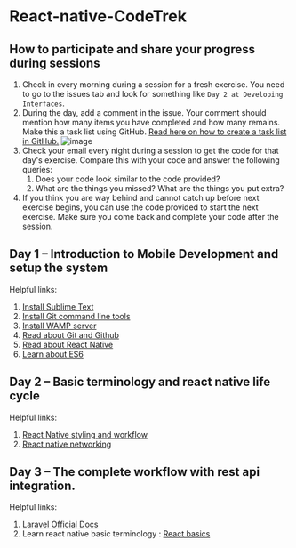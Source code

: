 # React-native-CodeTrek

## How to participate and share your progress during sessions
1. Check in every morning during a session for a fresh exercise. You need to go to the issues tab and look for something like `Day 2 at Developing Interfaces`.
2. During the day, add a comment in the issue. Your comment should mention how many items you have completed and how many remains. Make this a task list using GitHub. [Read here on how to create a task list in GitHub.](https://help.github.com/articles/about-task-lists/)
![image](https://user-images.githubusercontent.com/12053186/46169950-119ce280-c2ba-11e8-84a9-ec48101cf814.png)
3. Check your email every night during a session to get the code for that day's exercise. Compare this with your code and answer the following queries:
    1. Does your code look similar to the code provided?
    2. What are the things you missed? What are the things you put extra?
4. If you think you are way behind and cannot catch up before next exercise begins, you can use the code provided to start the next exercise. Make sure you come back and complete your code after the session.

## Day 1 – Introduction to Mobile Development and setup the system
Helpful links:

1. [Install Sublime Text](https://www.sublimetext.com/)
2. [Install Git command line tools](https://git-scm.com/downloads)
3. [Install WAMP server](http://www.wampserver.com/en/)
4. [Read about Git and Github](https://blog.udacity.com/2015/06/a-beginners-git-github-tutorial.html)
5. [Read about React Native](https://facebook.github.io/react-native/)
6. [Learn about ES6](https://medium.freecodecamp.org/write-less-do-more-with-javascript-es6-5fd4a8e50ee2)


## Day 2 – Basic terminology and react native life cycle 
Helpful links:

1. [React Native styling and workflow](https://getbootstrap.com/docs/4.1/getting-started/download/)
2. [React native networking](https://facebook.github.io/react-native/docs/network)


## Day 3 – The complete workflow with rest api integration.
Helpful links:
1. [Laravel Official Docs](https://laravel.com/docs/5.7)
2. Learn react native basic terminology : [React basics](https://www.youtube.com/watch?v=6ZnfsJ6mM5c)
